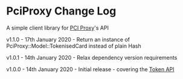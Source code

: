 # PciProxy Change Log

A simple client library for [PCI Proxy](https://pci-proxy.com)'s API

v1.1.0 - 17th January 2020 - Return an instance of PciProxy::Model::TokenisedCard instead of plain Hash

v1.0.1 - 14th January 2020 - Relax dependency version requirements

v1.0.0 - 14th January 2020 - Initial release - covering the [Token API](https://docs.pci-proxy.com/collect-and-store-cards/capture-iframes/token-api)
